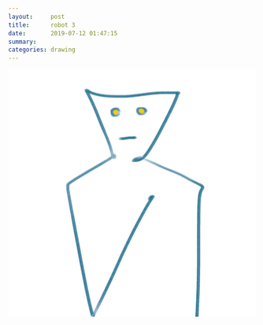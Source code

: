 ```yaml
---
layout:     post
title:      robot 3
date:       2019-07-12 01:47:15
summary:    
categories: drawing
---
```

![robot 3](/images/diary/robot-3.png ".")
